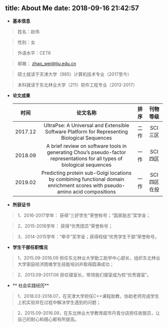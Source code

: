 title: About Me
date: 2018-09-16 21:42:57
---
- **基本信息**

> 姓名：赵伟  

> 性别：女

> 外语水平：CET6

> 邮箱： zhao_wei@tju.edu.cn

> 硕士就读于天津大学（985）计算机技术专业（2017至今）

> 本科就读于东北林业大学（211）软件工程专业（2013-2017）

- **论文成果**


  时间| 论文名称          |      排序      |刊物等级
  :-: | :-------------: | :------------: | :------------:
   2017.12 | UltraPse: A Universal and Extensible Software Platform for Representing Biological Sequences  | 二作 | SCI三区
   2018.09 | A brief review on software tools in generating Chou’s pseudo-factor representations for all types of biological sequences  | 一作 | SCI四区
   2019.02 | Predicting protein sub-Golgi locations by combining functional domain enrichment scores with pseudo-amino acid compositions  | 一作 | SCI四区在投
   
- **所获证书**

> 1、2016-2017学年： 获得“三好学生”荣誉称号；“国家励志”奖学金；

> 2、2015-2016学年： 获得“优秀团员”荣誉称号；

> 3、2014-2015学年：“牵手”奖学金；获得校级“优秀学生干部”荣誉称号。

- **学生干部任职情况**

> 1、2015.09-2016.09 担任东北林业大学勤工助学中心部长，组织东北林业大学家庭经济困难学生技能培训并取得圆满成功；

> 2、2013.09-2017.06 担任寝室长，带领我们寝室成为校“优秀寝室”。

- ** 社会实践经历**

> 1、2018.03-2018.07，在天津大学担任C++课程助教，协助老师完成学生上机实验并在过程中解决学生遇到的问题；

> 2、2015.09-2016.09，在东北林业大学教育超市丹青分店担任收银员，让自己的耐心和细心都有所提高。
   